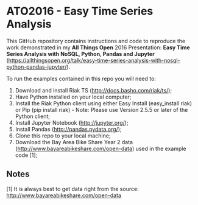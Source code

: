 # ATO2016 - Easy Time Series Analysis

This GitHub repository contains instructions and code to reproduce the work demonstrated in my **All Things Open** 2016 Presentation: **Easy Time Series Analysis with NoSQL, Python, Pandas and Jupyter** (https://allthingsopen.org/talk/easy-time-series-analysis-with-nosql-python-pandas-jupyter/).

To run the examples contained in this repo you will need to:

1. Download and install Riak TS (http://docs.basho.com/riak/ts/);
1. Have Python installed on your local computer;
1. Install the Riak Python client using either Easy Install (easy_install riak) or Pip (pip install riak) - Note: Please use Version 2.5.5 or later of the Python client;
1. Install Jupyter Notebook (http://jupyter.org/);
1. Install Pandas (http://pandas.pydata.org/);
1. Clone this repo to your local machine; 
1. Download the Bay Area Bike Share Year 2 data (http://www.bayareabikeshare.com/open-data) used in the example code [1];



## Notes 

[1] It is always best to get data right from the source: http://www.bayareabikeshare.com/open-data
